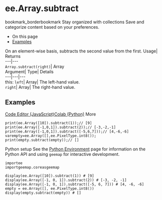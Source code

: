  
#  ee.Array.subtract 
bookmark_borderbookmark Stay organized with collections  Save and categorize content based on your preferences. 
  * On this page
  * [Examples](https://developers.google.com/earth-engine/apidocs/ee-array-subtract#examples)


On an element-wise basis, subtracts the second value from the first. 
Usage| Returns  
---|---  
`Array.subtract(right)`| Array  
Argument| Type| Details  
---|---|---  
this: `left`| Array| The left-hand value.  
`right`| Array| The right-hand value.  
## Examples
[Code Editor (JavaScript)](https://developers.google.com/earth-engine/apidocs/ee-array-subtract#code-editor-javascript-sample)[Colab (Python)](https://developers.google.com/earth-engine/apidocs/ee-array-subtract#colab-python-sample) More
```
print(ee.Array([10]).subtract(1));// [9]
print(ee.Array([-1,0,1]).subtract(2));// [-3,-2,-1]
print(ee.Array([-1,0,1]).subtract([-5,6,7]));// [4,-6,-6]
varempty=ee.Array([],ee.PixelType.int8());
print(empty.subtract(empty));// []
```
Python setup
See the [ Python Environment](https://developers.google.com/earth-engine/guides/python_install) page for information on the Python API and using `geemap` for interactive development.
```
importee
importgeemap.coreasgeemap
```
```
display(ee.Array([10]).subtract(1)) # [9]
display(ee.Array([-1, 0, 1]).subtract(2)) # [-3, -2, -1]
display(ee.Array([-1, 0, 1]).subtract([-5, 6, 7])) # [4, -6, -6]
empty = ee.Array([], ee.PixelType.int8())
display(empty.subtract(empty)) # []
```

